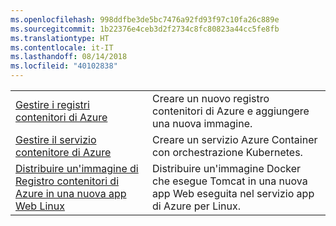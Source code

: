 ```yaml
---
ms.openlocfilehash: 998ddfbe3de5bc7476a92fd93f97c10fa26c889e
ms.sourcegitcommit: 1b22376e4ceb3d2f2734c8fc80823a44cc5fe8fb
ms.translationtype: HT
ms.contentlocale: it-IT
ms.lasthandoff: 08/14/2018
ms.locfileid: "40102838"
---
```

|  |  |
|---------|---------|
| [Gestire i registri contenitori di Azure][1] | Creare un nuovo registro contenitori di Azure e aggiungere una nuova immagine. | 
| [Gestire il servizio contenitore di Azure][2] | Creare un servizio Azure Container con orchestrazione Kubernetes. | 
| [Distribuire un'immagine di Registro contenitori di Azure in una nuova app Web Linux][3] | Distribuire un'immagine Docker che esegue Tomcat in una nuova app Web eseguita nel servizio app di Azure per Linux. | 

[1]: https://azure.microsoft.com/resources/samples/acr-java-manage-azure-container-registry/
[2]: https://azure.microsoft.com/resources/samples/acs-java-manage-azure-container-service/
[3]: https://azure.microsoft.com/resources/samples/app-service-java-deploy-image-from-acr-to-linux/
